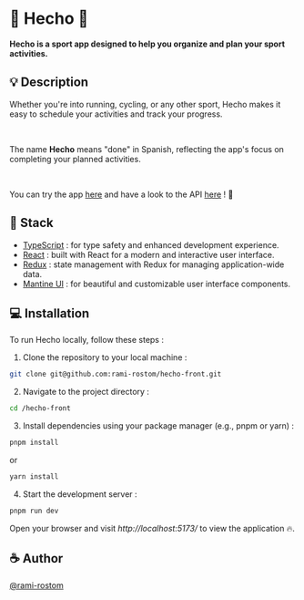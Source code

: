 # :runner: Hecho :bicyclist:

**Hecho is a sport app designed to help you organize and plan your sport activities.**

## :bulb: Description

Whether you're into running, cycling, or any other sport, Hecho makes it easy to schedule your activities and track your progress.

<br />

The name **Hecho** means "done" in Spanish, reflecting the app's focus on completing your planned activities.

<br />

You can try the app [here](https://hecho-app.onrender.com/) and have a look to the API [here](https://github.com/rami-rostom/hecho-front) ! :rocket:

## :robot: Stack

- [TypeScript](https://www.typescriptlang.org/) : for type safety and enhanced development experience.
- [React](https://fr.legacy.reactjs.org/) : built with React for a modern and interactive user interface.
- [Redux](https://redux.js.org//) : state management with Redux for managing application-wide data.
- [Mantine UI](https://mantine.dev/) : for beautiful and customizable user interface components.

## :computer: Installation

To run Hecho locally, follow these steps :

1. Clone the repository to your local machine :

```bash
git clone git@github.com:rami-rostom/hecho-front.git
```

2. Navigate to the project directory :

```bash
cd /hecho-front
```

3. Install dependencies using your package manager (e.g., pnpm or yarn) :

```bash
pnpm install
```

or

```bash
yarn install
```

4. Start the development server :

```bash
pnpm run dev
```

Open your browser and visit _http://localhost:5173/_ to view the application :fire:.

## :coffee: Author

[@rami-rostom](https://github.com/rami-rostom)
